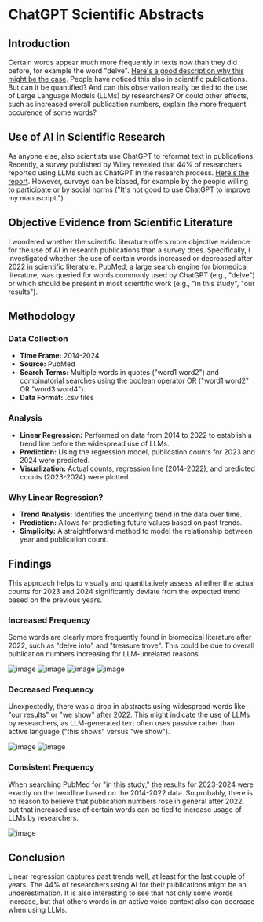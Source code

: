 
# ChatGPT Scientific Abstracts

## Introduction
Certain words appear much more frequently in texts now than they did before, for example the word "delve". [Here's a good description why this might be the case](https://hesamsheikh.substack.com/p/why-does-chatgpt-use-delve-so-much). People have noticed this also in scientific publications. But can it be quantified? And can this observation really be tied to the use of Large Language Models (LLMs) by researchers? Or could other effects, such as increased overall publication numbers, explain the more frequent occurence of some words? 

## Use of AI in Scientific Research
As anyone else, also scientists use ChatGPT to reformat text in publications. Recently, a survey published by Wiley revealed that 44% of researchers reported using LLMs such as ChatGPT in the research process. [Here's the report](https://www.wiley.com/content/dam/wiley-dotcom/en/b2c/content-fragments/explanaitions-ai-report/pdfs/Wiley_ExplanAItions_AI_Study_February_2025vers1.pdf). However, surveys can be biased, for example by the people willing to participate or by social norms ("It's not good to use ChatGPT to improve my manuscript.").

## Objective Evidence from Scientific Literature
I wondered whether the scientific literature offers more objective evidence for the use of AI in research publications than a survey does. Specifically, I investigated whether the use of certain words increased or decreased after 2022 in scientific literature. PubMed, a large search engine for biomedical literature, was queried for words commonly used by ChatGPT (e.g., "delve") or which should be present in most scientific work (e.g., "in this study", "our results").

## Methodology
### Data Collection
- **Time Frame:** 2014-2024
- **Source:** PubMed
- **Search Terms:** Multiple words in quotes ("word1 word2") and combinatorial searches using the boolean operator OR ("word1 word2" OR "word3 word4").
- **Data Format:** .csv files

### Analysis
- **Linear Regression:** Performed on data from 2014 to 2022 to establish a trend line before the widespread use of LLMs.
- **Prediction:** Using the regression model, publication counts for 2023 and 2024 were predicted.
- **Visualization:** Actual counts, regression line (2014-2022), and predicted counts (2023-2024) were plotted.

### Why Linear Regression?
- **Trend Analysis:** Identifies the underlying trend in the data over time.
- **Prediction:** Allows for predicting future values based on past trends.
- **Simplicity:** A straightforward method to model the relationship between year and publication count.

## Findings
This approach helps to visually and quantitatively assess whether the actual counts for 2023 and 2024 significantly deviate from the expected trend based on the previous years.

### Increased Frequency
Some words are clearly more frequently found in biomedical literature after 2022, such as "delve into" and "treasure trove". This could be due to overall publication numbers increasing for LLM-unrelated reasons.

![image](https://github.com/user-attachments/assets/2f747388-b958-45c6-9ea3-22094cca266f)
![image](https://github.com/user-attachments/assets/eaf2fc23-706f-41f8-a373-a4bbaf01d864)
![image](https://github.com/user-attachments/assets/e946a99c-9d71-4ef8-b481-4aefeb0caaab)
![image](https://github.com/user-attachments/assets/3bb5e964-77a6-4f28-9744-78ee3fd4679b)

### Decreased Frequency
Unexpectedly, there was a drop in abstracts using widespread words like "our results" or "we show" after 2022. This might indicate the use of LLMs by researchers, as LLM-generated text often uses passive rather than active language ("this shows" versus "we show").

![image](https://github.com/user-attachments/assets/a38d6fe5-9b6c-4f77-8de2-67846b90b0e9)
![image](https://github.com/user-attachments/assets/e9393577-6849-4209-b720-468fbcfc8dcc)

### Consistent Frequency
When searching PubMed for "in this study," the results for 2023-2024 were exactly on the trendline based on the 2014-2022 data. So probably, there is no reason to believe that publication numbers rose in general after 2022, but that increased use of certain words can be tied to increase usage of LLMs by researchers.

![image](https://github.com/user-attachments/assets/45e0f4b0-245b-4247-aa28-b07aabfca634)

## Conclusion
Linear regression captures past trends well, at least for the last couple of years. The 44% of researchers using AI for their publications might be an underestimation. It is also interesting to see that not only some words increase, but that others words in an active voice context also can decrease when using LLMs.




